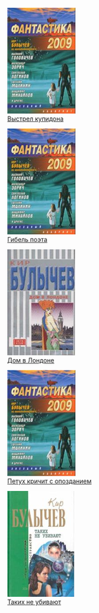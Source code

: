 ![](Выстрел%20купидона.jpg)  
[Выстрел купидона](Выстрел%20купидона.txt)

![](Гибель%20поэта.jpg)  
[Гибель поэта](Гибель%20поэта.txt)

![](Дом%20в%20Лондоне.jpg)  
[Дом в Лондоне](Дом%20в%20Лондоне.txt)

![](Петух%20кричит%20с%20опозданием.jpg)  
[Петух кричит с опозданием](Петух%20кричит%20с%20опозданием.txt)

![](Таких%20не%20убивают.jpg)  
[Таких не убивают](Таких%20не%20убивают.txt)
